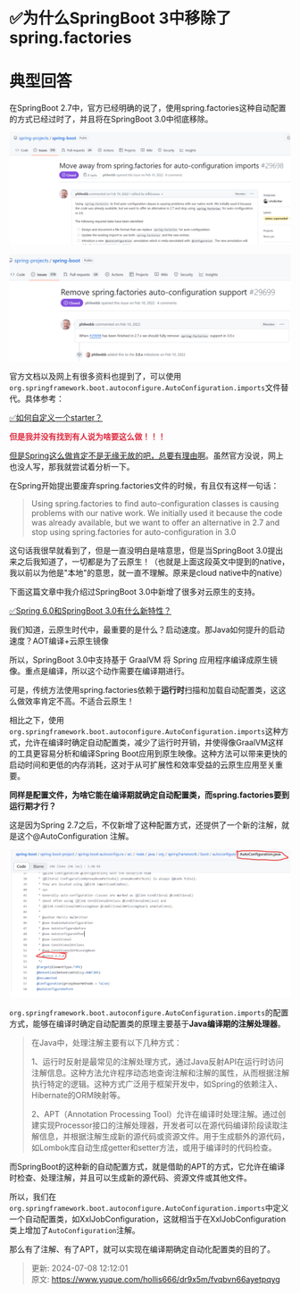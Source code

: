 # ✅为什么SpringBoot 3中移除了spring.factories

# 典型回答


在SpringBoot 2.7中，官方已经明确的说了，使用spring.factories这种自动配置的方式已经过时了，并且将在SpringBoot 3.0中彻底移除。



![1708752644884-43731084-6c6b-4bdc-8090-4182c4e239cc.png](./img/JNk_WgKdWBQ4aHRY/1708752644884-43731084-6c6b-4bdc-8090-4182c4e239cc-190271.png)



![1708752609452-32240507-454f-459d-8f8d-6f441ed78858.png](./img/JNk_WgKdWBQ4aHRY/1708752609452-32240507-454f-459d-8f8d-6f441ed78858-439902.png)





官方文档以及网上有很多资料也提到了，可以使用`org.springframework.boot.autoconfigure.AutoConfiguration.imports`文件替代。具体参考：



[✅如何自定义一个starter？](https://www.yuque.com/hollis666/dr9x5m/sn0vo662fz3r7aux)



**<font style="color:#DF2A3F;">但是我并没有找到有人说为啥要这么做！！！</font>**

**<font style="color:#DF2A3F;"></font>**

<u>但是Spring这么做肯定不是无缘无故的吧，总要有理由啊</u>。虽然官方没说，网上也没人写，那我就尝试着分析一下。



在Spring开始提出要废弃spring.factories文件的时候，有且仅有这样一句话：



> Using spring.factories to find auto-configuration classes is causing problems with our native work. We initially used it because the code was already available, but we want to offer an alternative in 2.7 and stop using spring.factories for auto-configuration in 3.0
>



这句话我很早就看到了，但是一直没明白是啥意思，但是当SpringBoot 3.0提出来之后我知道了，一切都是为了云原生！（也就是上面这段英文中提到的native，我以前以为他是"本地"的意思，就一直不理解。原来是cloud native中的native）



下面这篇文章中我介绍过SpringBoot 3.0中新增了很多对云原生的支持。



[✅Spring 6.0和SpringBoot 3.0有什么新特性？](https://www.yuque.com/hollis666/dr9x5m/gvwpq6q0h4ixd9g1)



我们知道，云原生时代中，最重要的是什么？启动速度。那Java如何提升的启动速度？AOT编译+云原生镜像



所以，SpringBoot 3.0中支持基于 GraalVM 将 Spring 应用程序编译成原生镜像。重点是编译，所以这个动作需要在编译期进行。



可是，传统方法使用spring.factories依赖于**运行时**扫描和加载自动配置类，这这么做效率肯定不高。不适合云原生！



相比之下，使用`org.springframework.boot.autoconfigure.AutoConfiguration.imports`这种方式，允许在编译时确定自动配置类，减少了运行时开销，并使得像GraalVM这样的工具更容易分析和编译Spring Boot应用到原生映像。这种方法可以带来更快的启动时间和更低的内存消耗，这对于从可扩展性和效率受益的云原生应用至关重要。



**同样是配置文件，为啥它能在编译期就确定自动配置类，而spring.factories要到运行期才行？**



这是因为Spring 2.7之后，不仅新增了这种配置方式，还提供了一个新的注解，就是这个@AutoConfiguration 注解。



![1708754895534-1c7558a5-c914-4d5f-8fdd-a6aa34a4f42b.png](./img/JNk_WgKdWBQ4aHRY/1708754895534-1c7558a5-c914-4d5f-8fdd-a6aa34a4f42b-958217.png)





`org.springframework.boot.autoconfigure.AutoConfiguration.imports`的配置方式，能够在编译时确定自动配置类的原理主要基于**Java编译期的注解处理器**。



> 在Java中，处理注解主要有以下几种方式：
>
> 1、运行时反射是最常见的注解处理方式，通过Java反射API在运行时访问注解信息。这种方法允许程序动态地查询注解和注解的属性，从而根据注解执行特定的逻辑。这种方式广泛用于框架开发中，如Spring的依赖注入、Hibernate的ORM映射等。
>
> 2、APT（Annotation Processing Tool）允许在编译时处理注解。通过创建实现Processor接口的注解处理器，开发者可以在源代码编译阶段读取注解信息，并根据注解生成新的源代码或资源文件。用于生成额外的源代码，如Lombok库自动生成getter和setter方法，或用于编译时的代码检查。
>



而SpringBoot的这种新的自动配置方式，就是借助的APT的方式，它允许在编译时检查、处理注解，并且可以生成新的源代码、资源文件或其他文件。



所以，我们在`org.springframework.boot.autoconfigure.AutoConfiguration.imports`中定义一个自动配置类，如XxlJobConfiguration，这就相当于在XxlJobConfiguration类上增加了`AutoConfiguration`注解。



那么有了注解、有了APT，就可以实现在编译期确定自动化配置类的目的了。











> 更新: 2024-07-08 12:12:01  
> 原文: <https://www.yuque.com/hollis666/dr9x5m/fvqbvn66ayetpqyg>